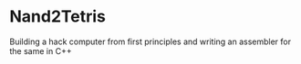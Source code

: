 # Nand2Tetris
Building a hack computer from first principles and writing an assembler for the same in C++
